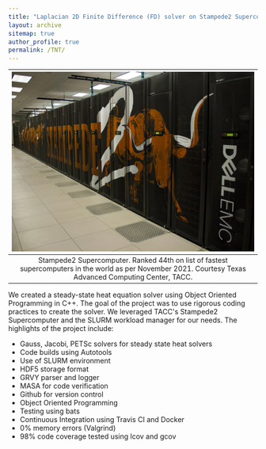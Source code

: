 ```yaml
---
title: "Laplacian 2D Finite Difference (FD) solver on Stampede2 Supercomputer"
layout: archive
sitemap: true
author_profile: true
permalink: /TNT/
---
```


|![stampede2.jpeg](/assets/images/stampede2.jpeg)
|:--:|
| Stampede2 Supercomputer. Ranked 44th on list of fastest supercomputers in the world as per November 2021. Courtesy Texas Advanced Computing Center, TACC. |

We created a steady-state heat equation solver using Object Oriented Programming in C++. The goal of the project was to use rigorous coding practices to create the solver. We leveraged TACC's Stampede2 Supercomputer and the SLURM workload manager for our needs. The highlights of the project include:

- Gauss, Jacobi, PETSc solvers for steady state heat solvers
- Code builds using Autotools
- Use of SLURM environment
- HDF5 storage format
- GRVY parser and logger
- MASA for code verification
- Github for version control
- Object Oriented Programming
- Testing using bats
- Continuous Integration using Travis CI and Docker
- 0% memory errors (Valgrind)
- 98% code coverage tested using lcov and gcov

